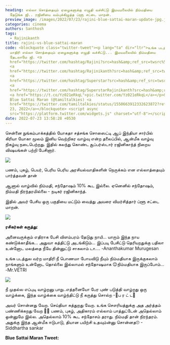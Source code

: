 ```yaml
---
heading: எல்லா சொத்தையும் ஏழைகளுக்கு எழுதி வச்சிட்டு இமயமலையில் நிம்மதியை
  தேடுங்க ஜி.. ரஜினியை வம்புக்கிழுத்த ப்ளூ சட்டை மாறன்.
preview_image: /images/2022/07/23/rajini-blue-sattai-maran-update-jpg.jpeg
categories: cinema
authors: Santhosh
tags:
  - Rajinikanth
title: rajini-vs-blue-sattai-maran
code: <blockquote class="twitter-tweet"><p lang="ta" dir="ltr">உங்க படத்துல வர்ற
  மாதிரி எல்லா சொத்தையும் ஏழைகளுக்கு எழுதி வச்சிட்டு... இமயமலையில் நிம்மதியை
  தேடலாமே ஜி. <a
  href="https://twitter.com/hashtag/Rajini?src=hash&amp;ref_src=twsrc%5Etfw">#Rajini</a>
  <a
  href="https://twitter.com/hashtag/Rajinikanth?src=hash&amp;ref_src=twsrc%5Etfw">#Rajinikanth</a>
  <a
  href="https://twitter.com/hashtag/Superstar?src=hash&amp;ref_src=twsrc%5Etfw">#Superstar</a>
  <a
  href="https://twitter.com/hashtag/SuperstarRajinikanth?src=hash&amp;ref_src=twsrc%5Etfw">#SuperstarRajinikanth</a>
  <a href="https://t.co/Yz021eRkqL">pic.twitter.com/Yz021eRkqL</a></p>&mdash;
  Blue Sattai Maran (@tamiltalkies) <a
  href="https://twitter.com/tamiltalkies/status/1550663912332623872?ref_src=twsrc%5Etfw">July
  23, 2022</a></blockquote> <script async
  src="https://platform.twitter.com/widgets.js" charset="utf-8"></script>
date: 2022-07-23 13:58:28 +0530
---
```



சென்னை நுங்கம்பாக்கத்தில் யோகதா சத்சங்க சொஸைட்டி ஆப் இந்தியா சார்பில் கிரியா யோகா மூலம் இனிய வெற்றிகர வாழ்வு என்ற தலைப்பில், ஆன்மீக வாழ்வு நிகழ்வு நடைபெற்றது. இதில் கலந்து கொண்ட சூப்பர்ஸ்டார் ரஜினிகாந்த் நிறைய விஷயங்கள் பற்றி பேசினார்.

![](/images/2022/07/23/rajinikanth-latest-speech-jpg.jpeg)

பணம், புகழ், பெயர், பெரிய பெரிய அரசியல்வாதிகளின் நெருக்கம் என எல்லாத்தையும் பார்த்தவன் தான்

ஆனால் வாழ்வில் நிம்மதி, சந்தோஷம் 10% கூட இல்லை. ஏனெனில் சந்தோஷம், நிம்மதி நிரந்தரமில்லை - நடிகர் ரஜினிகாந்த்.

இதில் அவர் பேசிய ஒரு பகுதியை மட்டும் வைத்து அவரை விமர்சித்தார் ப்ளூ சட்டை மாறன்.

![](/images/2022/07/23/rajinikanth-latest-speech-1-jpg.jpeg)

**ரசிகர்கள் கருத்து:** 

அனைவருக்கும் எதிராக பேசி விளம்பரம் தேடுது நாயி… யாரும் இந்த நாய கண்டுக்காதீங்க… அதுவா கத்திட்டு அடங்கிடும்… இப்படி பேசிட்டு தெரியறதுக்கு பதிலா உன்னோட மலத்தை நீயே தின்னுட்டு சாகலாம் டா…. -Ananthakumar Murugesan

உங்க படத்துல வர்ற மாதிரி நீ பொணமா போயவிடு நீயும் நிம்மதியாக இருக்குகலாம் நாங்களும் உன்னோட தொல்லை இல்லாமல் சந்தோஷமாக 😌நிம்மதியாக இருப்போம்… -Mr.VETRI

![](/images/2022/07/23/rajinikanth-latest-speech-3-webp.jpeg)

நீ முதல்ல எப்புடி வாழ்றனு பாறு..எத்தனையோ பேர புண் படுத்தி வாழ்றது ஒரு வாழ்க்கை, இந்த வாழ்க்கை வாழ்ந்திட்டு நீ கருத்து சொல்ற -🤘ப ர ட் ட🤘

அவர் சொன்னது வேற. செய்தியா சுத்துறது வேற. உங்க சௌரியத்துக்கு அத அர்த்தம் பண்ணிக்கறது வேற 🤦‍♂️ பணம், புகழ், அதிகாரம் எல்லாம் பாத்துட்டேன் அதெல்லாம் ஒன்னுமே இல்ல. அதெல்லாம் 10% கூட சந்தோசம் தராது. நிம்மதி தான் நிரந்தரம். அதுக்கு இந்த ஆன்மீக ஈடுபாடு, தியான பயிற்சி உதவும்ன்னு சொன்னத🙄 -Siddhartha sankar

**Blue Sattai Maran Tweet:**